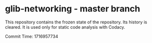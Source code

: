 # glib-networking - master branch

This repository contains the frozen state of the repository.
Its history is cleared. It is used only for static code
analysis with Codacy.

Commit Time: 1716957734